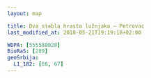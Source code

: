 ```yaml
---
layout: map

title: Dva stabla hrasta lužnjaka – Petrovac
last_modified_at: 2018-05-21T19:19:18+02:00

WDPA: [555589028]
BioRaS: [289]
geoSrbija:
  L1_182: [66, 67]
---
```

